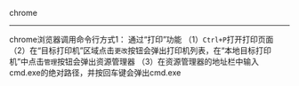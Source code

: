 chrome

----
chrome浏览器调用命令行方式1：
通过“打印”功能
（1）`Ctrl+P`打开打印页面
（2）在“目标打印机”区域点击`更改`按钮会弹出打印机列表，在“本地目标打印机”中点击`管理`按钮会弹出资源管理器
（3）在资源管理器的地址栏中输入cmd.exe的绝对路径，并按回车键会弹出cmd.exe
